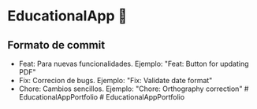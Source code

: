 # EducationalApp 👋

## Formato de commit

- Feat: Para nuevas funcionalidades. Ejemplo: "Feat: Button for updating PDF"
- Fix: Correcion de bugs. Ejemplo: "Fix: Validate date format"
- Chore: Cambios sencillos. Ejemplo: "Chore: Orthography correction"
#   E d u c a t i o n a l A p p P o r t f o l i o  
 #   E d u c a t i o n a l A p p P o r t f o l i o  
 